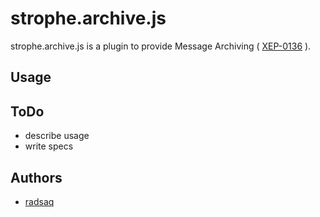 # strophe.archive.js

strophe.archive.js is a plugin to provide Message Archiving
( [XEP-0136](http://xmpp.org/extensions/xep-0136.html) ).

## Usage

## ToDo

- describe usage
- write specs

## Authors

- [radsaq](https://github.com/radsaq) 
